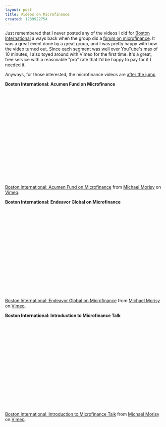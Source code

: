 ```yaml
---
layout: post
title: Videos on Microfinance
created: 1239922754
---
```

Just remembered that I never posted any of the videos I did for <a href="http://www.bostoninternational.org/">Boston International</a> a ways back when the group did a <a href="http://www.bostoninternational.org/past-events/december-11-2008/">forum on microfinance</a>. It was a great event done by a great group, and I was pretty happy with how the video turned out. Since each segment was well over YouTube's max of 10 minutes, I also toyed around with Vimeo for the first time. It's a great, free service with a reasonable "pro" rate that I'd be happy to pay for if I needed it.

Anyways, for those interested, the microfinance videos are <a href="http://morisy.com/node/98">after the jump</a>.
<!--break-->
<b>Boston International: Acumen Fund on Microfinance</b>

<object width="400" height="300"><param name="allowfullscreen" value="true" /><param name="allowscriptaccess" value="always" /><param name="movie" value="http://vimeo.com/moogaloop.swf?clip_id=3278263&amp;server=vimeo.com&amp;show_title=1&amp;show_byline=1&amp;show_portrait=0&amp;color=&amp;fullscreen=1" /><embed src="http://vimeo.com/moogaloop.swf?clip_id=3278263&amp;server=vimeo.com&amp;show_title=1&amp;show_byline=1&amp;show_portrait=0&amp;color=&amp;fullscreen=1" type="application/x-shockwave-flash" allowfullscreen="true" allowscriptaccess="always" width="400" height="300"></embed></object><br /><a href="http://vimeo.com/3278263">Boston International: Acumen Fund on Microfinance</a> from <a href="http://vimeo.com/user1259567">Michael Morisy</a> on <a href="http://vimeo.com">Vimeo</a>.

<b>Boston International: Endeavor Global on Microfinance</b>
<object width="400" height="300"><param name="allowfullscreen" value="true" /><param name="allowscriptaccess" value="always" /><param name="movie" value="http://vimeo.com/moogaloop.swf?clip_id=3092857&amp;server=vimeo.com&amp;show_title=1&amp;show_byline=1&amp;show_portrait=0&amp;color=&amp;fullscreen=1" /><embed src="http://vimeo.com/moogaloop.swf?clip_id=3092857&amp;server=vimeo.com&amp;show_title=1&amp;show_byline=1&amp;show_portrait=0&amp;color=&amp;fullscreen=1" type="application/x-shockwave-flash" allowfullscreen="true" allowscriptaccess="always" width="400" height="300"></embed></object><br /><a href="http://vimeo.com/3092857">Boston International: Endeavor Global on Microfinance</a> from <a href="http://vimeo.com/user1259567">Michael Morisy</a> on <a href="http://vimeo.com">Vimeo</a>.

<b>Boston International: Introduction to Microfinance Talk</b>
<object width="400" height="300"><param name="allowfullscreen" value="true" /><param name="allowscriptaccess" value="always" /><param name="movie" value="http://vimeo.com/moogaloop.swf?clip_id=3094315&amp;server=vimeo.com&amp;show_title=1&amp;show_byline=1&amp;show_portrait=0&amp;color=&amp;fullscreen=1" /><embed src="http://vimeo.com/moogaloop.swf?clip_id=3094315&amp;server=vimeo.com&amp;show_title=1&amp;show_byline=1&amp;show_portrait=0&amp;color=&amp;fullscreen=1" type="application/x-shockwave-flash" allowfullscreen="true" allowscriptaccess="always" width="400" height="300"></embed></object><br /><a href="http://vimeo.com/3094315">Boston International: Introduction to Microfinance Talk</a> from <a href="http://vimeo.com/user1259567">Michael Morisy</a> on <a href="http://vimeo.com">Vimeo</a>.
